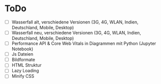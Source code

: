 # ToDo

- [ ] Wasserfall alt, verschiedene Versionen (3G, 4G, WLAN, Indien, Deutschland, Mobile, Desktop)
- [ ] Wasserfall neu, verschiedene Versionen (3G, 4G, WLAN, Indien, Deutschland, Mobile, Desktop)
- [ ] Performance API & Core Web Vitals in Diagrammen mit Python (Jupyter Notebook)
- [ ] Js Dateien
- [ ] Bildformate
- [ ] HTML Struktur
- [ ] Lazy Loading
- [ ] Minify CSS
